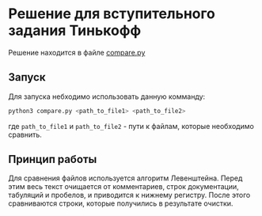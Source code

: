 # Решение для вступительного задания Тинькофф

Решение находится в файле [compare.py](/compare.py)

## Запуск

Для запуска небходимо использовать данную комманду:

```bash
python3 compare.py <path_to_file1> <path_to_file2>
```

где `path_to_file1` и `path_to_file2` - пути к файлам, которые необходимо сравнить.

## Принцип работы

Для сравнения файлов используется алгоритм Левенштейна. Перед этим весь текст очищается от комментариев, строк документации, табуляций и пробелов, и приводится к нижнему регистру. После этого сравниваются строки, которые получились в результате очистки.
